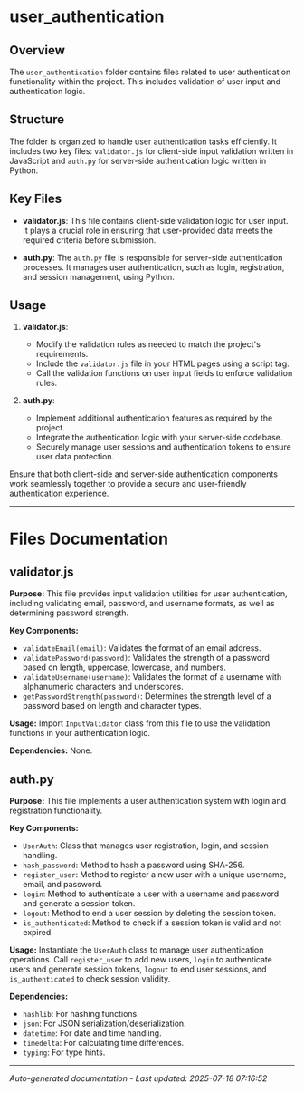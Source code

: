 # user_authentication

## Overview
The `user_authentication` folder contains files related to user authentication functionality within the project. This includes validation of user input and authentication logic.

## Structure
The folder is organized to handle user authentication tasks efficiently. It includes two key files: `validator.js` for client-side input validation written in JavaScript and `auth.py` for server-side authentication logic written in Python.

## Key Files
- **validator.js**: This file contains client-side validation logic for user input. It plays a crucial role in ensuring that user-provided data meets the required criteria before submission.
  
- **auth.py**: The `auth.py` file is responsible for server-side authentication processes. It manages user authentication, such as login, registration, and session management, using Python.

## Usage
1. **validator.js**:
   - Modify the validation rules as needed to match the project's requirements.
   - Include the `validator.js` file in your HTML pages using a script tag.
   - Call the validation functions on user input fields to enforce validation rules.

2. **auth.py**:
   - Implement additional authentication features as required by the project.
   - Integrate the authentication logic with your server-side codebase.
   - Securely manage user sessions and authentication tokens to ensure user data protection.

Ensure that both client-side and server-side authentication components work seamlessly together to provide a secure and user-friendly authentication experience.

---

# Files Documentation

## validator.js

**Purpose:** This file provides input validation utilities for user authentication, including validating email, password, and username formats, as well as determining password strength.

**Key Components:**
- `validateEmail(email)`: Validates the format of an email address.
- `validatePassword(password)`: Validates the strength of a password based on length, uppercase, lowercase, and numbers.
- `validateUsername(username)`: Validates the format of a username with alphanumeric characters and underscores.
- `getPasswordStrength(password)`: Determines the strength level of a password based on length and character types.

**Usage:** Import `InputValidator` class from this file to use the validation functions in your authentication logic.

**Dependencies:** None.

## auth.py

**Purpose:** This file implements a user authentication system with login and registration functionality.

**Key Components:**
- `UserAuth`: Class that manages user registration, login, and session handling.
- `hash_password`: Method to hash a password using SHA-256.
- `register_user`: Method to register a new user with a unique username, email, and password.
- `login`: Method to authenticate a user with a username and password and generate a session token.
- `logout`: Method to end a user session by deleting the session token.
- `is_authenticated`: Method to check if a session token is valid and not expired.

**Usage:** Instantiate the `UserAuth` class to manage user authentication operations. Call `register_user` to add new users, `login` to authenticate users and generate session tokens, `logout` to end user sessions, and `is_authenticated` to check session validity.

**Dependencies:** 
- `hashlib`: For hashing functions.
- `json`: For JSON serialization/deserialization.
- `datetime`: For date and time handling.
- `timedelta`: For calculating time differences.
- `typing`: For type hints.

---
*Auto-generated documentation - Last updated: 2025-07-18 07:16:52*
